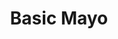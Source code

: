 ---
title: Basic Mayo
picture: no-image
ingredients:
- 1 egg yolk
- 15g dijon
- 15ml acid
- 5g salt
- 5g sugar
- 5ml hot sauce
- 250ml oil
steps:
- Everything except the oil in a bowl, whisk together.
- Whisking like a mad man slowly pour the oil in.
- Keep whisking until you die.
---
